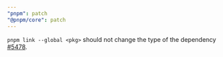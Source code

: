 ```yaml
---
"pnpm": patch
"@pnpm/core": patch
---
```


`pnpm link --global <pkg>` should not change the type of the dependency [#5478](https://github.com/pnpm/pnpm/issues/5478).
